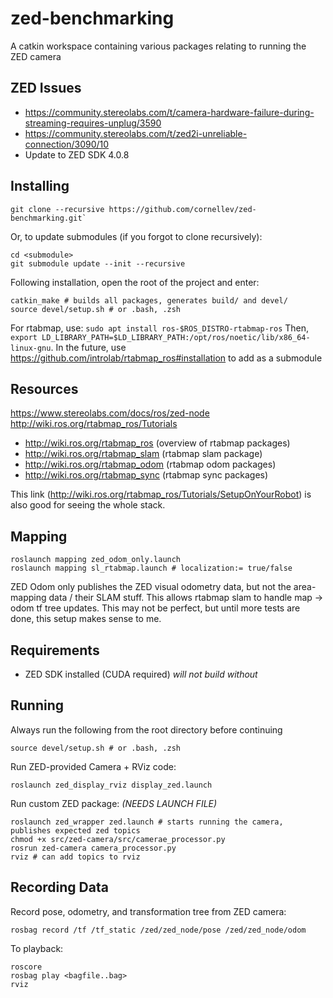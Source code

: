 # zed-benchmarking
A catkin workspace containing various packages relating to running the ZED camera

## ZED Issues

* https://community.stereolabs.com/t/camera-hardware-failure-during-streaming-requires-unplug/3590
* https://community.stereolabs.com/t/zed2i-unreliable-connection/3090/10
* Update to ZED SDK 4.0.8

## Installing

```
git clone --recursive https://github.com/cornellev/zed-benchmarking.git`
```

Or, to update submodules (if you forgot to clone recursively):

```
cd <submodule>
git submodule update --init --recursive
```

Following installation, open the root of the project and enter:

```
catkin_make # builds all packages, generates build/ and devel/
source devel/setup.sh # or .bash, .zsh
```

For rtabmap, use: `sudo apt install ros-$ROS_DISTRO-rtabmap-ros`
Then, `export LD_LIBRARY_PATH=$LD_LIBRARY_PATH:/opt/ros/noetic/lib/x86_64-linux-gnu`.
In the future, use https://github.com/introlab/rtabmap_ros#installation to add as a submodule

## Resources

https://www.stereolabs.com/docs/ros/zed-node
http://wiki.ros.org/rtabmap_ros/Tutorials

* http://wiki.ros.org/rtabmap_ros (overview of rtabmap packages)
* http://wiki.ros.org/rtabmap_slam (rtabmap slam package)
* http://wiki.ros.org/rtabmap_odom (rtabmap odom packages)
* http://wiki.ros.org/rtabmap_sync (rtabmap sync packages) 

This link (http://wiki.ros.org/rtabmap_ros/Tutorials/SetupOnYourRobot) is also good for seeing the whole stack.

## Mapping

```
roslaunch mapping zed_odom_only.launch
roslaunch mapping sl_rtabmap.launch # localization:= true/false
```

ZED Odom only publishes the ZED visual odometry data, but not the area-mapping data / their SLAM stuff. This allows rtabmap slam to handle map -> odom tf tree updates. This may not be perfect, but until more tests are done, this setup makes sense to me. 

## Requirements

* ZED SDK installed (CUDA required) *will not build without*

## Running

Always run the following from the root directory before continuing
```
source devel/setup.sh # or .bash, .zsh
```

Run ZED-provided Camera + RViz code:
```
roslaunch zed_display_rviz display_zed.launch
```

Run custom ZED package:
*(NEEDS LAUNCH FILE)*
```
roslaunch zed_wrapper zed.launch # starts running the camera, publishes expected zed topics
chmod +x src/zed-camera/src/camerae_processor.py
rosrun zed-camera camera_processor.py
rviz # can add topics to rviz
```

## Recording Data

Record pose, odometry, and transformation tree from ZED camera:
```
rosbag record /tf /tf_static /zed/zed_node/pose /zed/zed_node/odom
```

To playback:
```
roscore
rosbag play <bagfile..bag>
rviz
```
